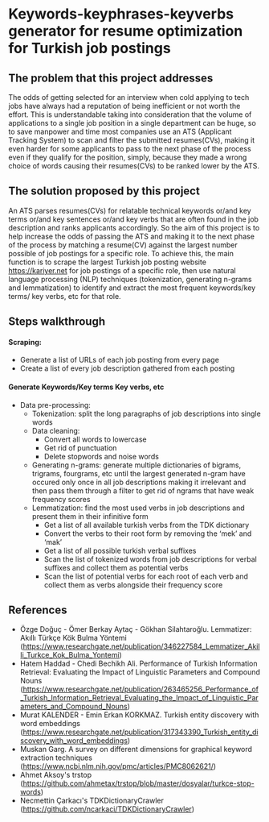 # Keywords-keyphrases-keyverbs generator for resume optimization for Turkish job postings
## The problem that this project addresses
The odds of getting selected for an interview when cold applying to tech jobs have always had a reputation of being inefficient or not worth the effort.
This is understandable taking into consideration that the volume of applications to a single job position in a single department can be huge, so to save manpower and time most companies use an ATS (Applicant Tracking System) to scan and filter the submitted resumes(CVs), making it even harder for some applicants to pass to the next phase of the process even if they qualify for the position, simply, because they made a wrong choice of words causing their resumes(CVs) to be ranked lower by the ATS.

## The solution proposed by this project
An ATS parses resumes(CVs) for relatable technical keywords or/and key terms or/and key sentences or/and key verbs that are often found in the job description and ranks applicants accordingly.
So the aim of this project is to help increase the odds of passing the ATS and making it to the next phase of the process by matching a resume(CV) against the largest number possible of job postings for a specific role.
To achieve this, the main function is to scrape the largest Turkish job posting website https://kariyer.net for job postings of a specific role, then use natural language processing (NLP) techniques (tokenization, generating n-grams and lemmatization) to identify and extract the most frequent keywords/key terms/ key verbs, etc  for that role.

## Steps walkthrough
#### Scraping:
* Generate a list of URLs of each job posting from every page
* Create a list of every job description gathered from each posting

#### Generate Keywords/Key terms Key verbs, etc
* Data pre-processing:
  * Tokenization: split the long paragraphs of job descriptions into single words
  * Data cleaning: 
    * Convert all words to lowercase
    * Get rid of punctuation
    * Delete stopwords and noise words
  * Generating n-grams:
  generate multiple dictionaries of bigrams, trigrams, fourgrams, etc until the largest generated n-gram have occured only once in all job descriptions making it irrelevant and then pass them through a filter to get rid of ngrams that have weak frequency scores
  * Lemmatization:
    find the most used verbs in job descriptions and present them in their infinitive form
      * Get a list of all available turkish verbs from the TDK dictionary
      * Convert the verbs to their root form by removing the ‘mek’ and ‘mak’
      * Get a list of all possible turkish verbal suffixes
      * Scan the list of tokenized words from job descriptions for verbal suffixes and collect them as potential verbs
      * Scan the list of potential verbs for each root of each verb and collect them as verbs alongside their frequency score
      
## References
* Özge Doğuç - Ömer Berkay Aytaç - Gökhan Silahtaroğlu. Lemmatizer: Akıllı Türkçe Kök Bulma Yöntemi 
(https://www.researchgate.net/publication/346227584_Lemmatizer_Akilli_Turkce_Kok_Bulma_Yontemi)
* Hatem Haddad - Chedi Bechikh Ali. Performance of Turkish Information Retrieval: Evaluating the Impact of Linguistic Parameters and Compound Nouns
(https://www.researchgate.net/publication/263465256_Performance_of_Turkish_Information_Retrieval_Evaluating_the_Impact_of_Linguistic_Parameters_and_Compound_Nouns)
* Murat KALENDER - Emin Erkan KORKMAZ. Turkish entity discovery with word embeddings
(https://www.researchgate.net/publication/317343390_Turkish_entity_discovery_with_word_embeddings)
* Muskan Garg. A survey on different dimensions for graphical keyword extraction techniques
(https://www.ncbi.nlm.nih.gov/pmc/articles/PMC8062621/)
* Ahmet Aksoy's trstop  
(https://github.com/ahmetax/trstop/blob/master/dosyalar/turkce-stop-words)
* Necmettin Çarkacı's TDKDictionaryCrawler 
(https://github.com/ncarkaci/TDKDictionaryCrawler)

